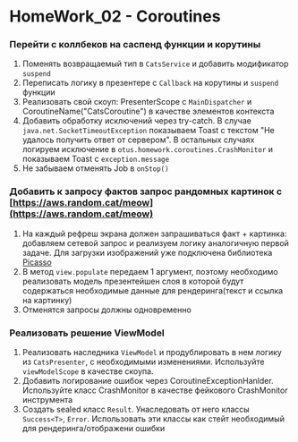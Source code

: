 # HomeWork_02 - Coroutines

### Перейти с коллбеков на саспенд функции и корутины

1. Поменять возвращаемый тип в `CatsService` и добавить модификатор `suspend`
2. Переписать логику в презентере с `Callback` на корутины и `suspend` функции
3. Реализовать свой скоуп: PresenterScope с `MainDispatcher` и CoroutineName("CatsCoroutine") в качестве элементов контекста
4. Добавить обработку исключений через try-catch. В случае `java.net.SocketTimeoutException` показываем Toast с текстом "Не удалось получить ответ от сервером". В остальных случаях логируем исключение в `otus.homework.coroutines.CrashMonitor` и показываем Toast с `exception.message`
5. Не забываем отменять Job в `onStop()`

### Добавить к запросу фактов запрос рандомных картинок с [https://aws.random.cat/meow](https://aws.random.cat/meow)

1. На каждый рефреш экрана должен запрашиваться факт + картинка: добавляем сетевой запрос и реализуем логику аналогичную первой задаче. Для загрузки изображений уже подключена библиотека [Picasso](https://github.com/square/picasso)
2. В метод `view.populate` передаем 1 аргумент, поэтому необходимо реализовать модель презентейшен слоя в которой будут содержаться необходимые данные для рендеринга(текст и ссылка на картинку)
3. Отменятся запросы должны одновременно

### Реализовать решение ViewModel

1. Реализовать наследника `ViewModel` и продублировать в нем логику из `CatsPresenter`, с необходимыми изменениями. Используйте `viewModelScope` в качестве скоупа.
2. Добавить логирование ошибок через CoroutineExceptionHanlder. Используйте класс CrashMonitor в качестве фейкового CrashMonitor инструмента
3. Создать sealed класс `Result`. Унаследовать от него классы `Success<T>`, `Error`. Использовать эти классы как стейт необходимый для рендеринга/отображени ошибки
